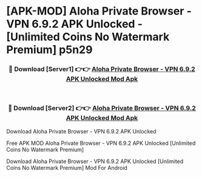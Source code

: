 # [APK-MOD] Aloha Private Browser - VPN 6.9.2 APK Unlocked - [Unlimited Coins No Watermark Premium] p5n29



<div align="center">
<h3>🔴 Download [Server1] 👉👉 <a href="https://momento.my/?title=Aloha_Private_Browser_-_VPN_6.9.2_APK_Unlocked">Aloha Private Browser - VPN 6.9.2 APK Unlocked Mod Apk</a></h3><br>

<h3>🔴 Download [Server2] 👉👉 <a href="https://momento.my/?title=Aloha_Private_Browser_-_VPN_6.9.2_APK_Unlocked">Aloha Private Browser - VPN 6.9.2 APK Unlocked Mod Apk</a></h3>
</div>



Download Aloha Private Browser - VPN 6.9.2 APK Unlocked 

Free APK MOD Aloha Private Browser - VPN 6.9.2 APK Unlocked [Unlimited Coins No Watermark Premium]

Download Aloha Private Browser - VPN 6.9.2 APK Unlocked [Unlimited Coins No Watermark Premium] Mod For Android
